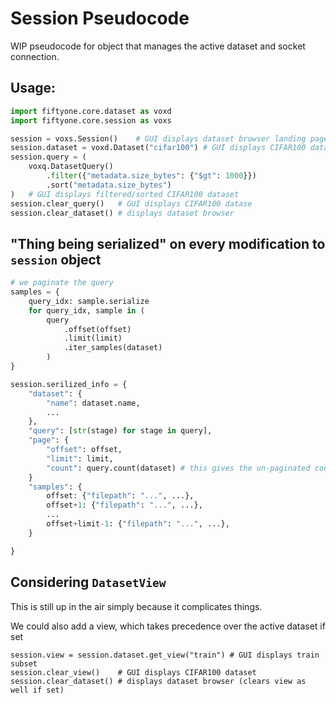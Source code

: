 # Session Pseudocode

WIP pseudocode for object that manages the active dataset and socket
connection.

## Usage:

```python
import fiftyone.core.dataset as voxd
import fiftyone.core.session as voxs

session = voxs.Session()    # GUI displays dataset browser landing page
session.dataset = voxd.Dataset("cifar100") # GUI displays CIFAR100 dataset
session.query = (
    voxq.DatasetQuery()
        .filter({"metadata.size_bytes": {"$gt": 1000}})
        .sort("metadata.size_bytes")
)   # GUI displays filtered/sorted CIFAR100 dataset
session.clear_query()   # GUI displays CIFAR100 datase
session.clear_dataset() # displays dataset browser
```

## "Thing being serialized" on every modification to `session` object

```python
# we paginate the query
samples = {
    query_idx: sample.serialize
    for query_idx, sample in (
        query
            .offset(offset)
            .limit(limit)
            .iter_samples(dataset)
        )
}

session.serilized_info = {
    "dataset": {
        "name": dataset.name,
        ...
    },
    "query": [str(stage) for stage in query],
    "page": {
        "offset": offset,
        "limit": limit,
        "count": query.count(dataset) # this gives the un-paginated count
    }
    "samples": {
        offset: {"filepath": "...", ...},
        offset+1: {"filepath": "...", ...},
        ...
        offset+limit-1: {"filepath": "...", ...},
    }

}

```

## Considering `DatasetView`

This is still up in the air simply because it complicates things.

We could also add a view, which takes precedence over the active dataset if set

```
session.view = session.dataset.get_view("train") # GUI displays train subset
session.clear_view()    # GUI displays CIFAR100 dataset
session.clear_dataset() # displays dataset browser (clears view as well if set)
```

